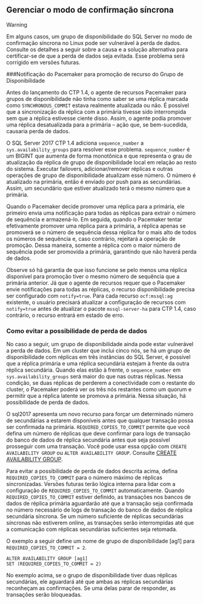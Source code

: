 ## <a name="managing-synchronous-commit-mode"></a>Gerenciar o modo de confirmação síncrona

>[!WARNING]
>Em alguns casos, um grupo de disponibilidade do SQL Server no modo de confirmação síncrona no Linux pode ser vulnerável à perda de dados. Consulte os detalhes a seguir sobre a causa e a solução alternativa para certificar-se de que a perda de dados seja evitada. Esse problema será corrigido em versões futuras.

###<a name="pacemaker-notification-for-availability-group-resource-promotion"></a>Notificação do Pacemaker para promoção de recurso do Grupo de Disponibilidade

Antes do lançamento do CTP 1.4, o agente de recursos Pacemaker para grupos de disponibilidade não tinha como saber se uma réplica marcada como `SYNCHRONOUS_COMMIT` estava realmente atualizada ou não. É possível que a sincronização da réplica com a primária tivesse sido interrompida sem que a réplica estivesse ciente disso. Assim, o agente podia promover uma réplica desatualizada para a primária – ação que, se bem-sucedida, causaria perda de dados. 

O SQL Server 2017 CTP 1.4 adiciona `sequence_number` a `sys.availability_groups` para resolver esse problema. `sequence_number` é um BIGINT que aumenta de forma monotônica e que representa o grau de atualização da réplica de grupo de disponibilidade local em relação ao resto do sistema. Executar failovers, adicionar/remover réplicas e outras operações de grupo de disponibilidade atualizam esse número. O número é atualizado na primária, então é enviado por push para as secundárias. Assim, um secundário que estiver atualizado terá o mesmo número que a primária.

Quando o Pacemaker decide promover uma réplica para a primária, ele primeiro envia uma notificação para todas as réplicas para extrair o número de sequência e armazená-lo. Em seguida, quando o Pacemaker tentar efetivamente promover uma réplica para a primária, a réplica apenas se promoverá se o número de sequência dessa réplica for o mais alto de todos os números de sequência e, caso contrário, rejeitará a operação de promoção. Dessa maneira, somente a réplica com o maior número de sequência pode ser promovida a primária, garantindo que não haverá perda de dados.

Observe só há garantia de que isso funcione se pelo menos uma réplica disponível para promoção tiver o mesmo número de sequência que a primária anterior. Já que o agente de recursos requer que o Pacemaker envie notificações para todas as réplicas, o recurso disponibilidade precisa ser configurado com `notify=true`. Para cada recurso `ocf:mssql:ag` existente, o usuário precisará atualizar a configuração de recursos com `notify=true` antes de atualizar o pacote `mssql-server-ha` para CTP 1.4, caso contrário, o recurso entrará em estado de erro. 

### <a name="how-to-avoid-potential-for-data-loss"></a>Como evitar a possibilidade de perda de dados 

No caso a seguir, um grupo de disponibilidade ainda pode estar vulnerável a perda de dados. Em um cluster que inclui cinco nós, se há um grupo de disponibilidade com réplicas em três instâncias do SQL Server, é possível que a réplica primária e uma réplica secundária estejam à frente da outra réplica secundária. Quando elas estão à frente, o `sequence_number` em `sys.availability_groups` será maior do que nas outras réplicas. Nessa condição, se duas réplicas de perderem a conectividade com o restante do cluster, o Pacemaker poderá ver os três nós restantes como um quorum e permitir que a réplica latente se promova a primária. Nessa situação, há possibilidade de perda de dados.

O sql2017 apresenta um novo recurso para forçar um determinado número de secundárias a estarem disponíveis antes que qualquer transação possa ser confirmada na primária. `REQUIRED_COPIES_TO_COMMIT` permite que você defina um número de réplicas que deve confirmar para logs de transação do banco de dados de réplica secundária antes que seja possível prosseguir com uma transação. Você pode usar essa opção com `CREATE AVAILABILITY GROUP` ou `ALTER AVAILABILITY GROUP`. Consulte [CREATE AVAILABILITY GROUP](http://msdn.microsoft.com/library/ff878399.aspx).

Para evitar a possibilidade de perda de dados descrita acima, defina `REQUIRED_COPIES_TO_COMMIT` para o número máximo de réplicas sincronizadas. Versões futuras terão lógica interna para lidar com a configuração de `REQUIRED_COPIES_TO_COMMIT` automaticamente.
Quando `REQUIRED_COPIES_TO_COMMIT` estiver definido, as transações nos bancos de dados de réplica primária aguardarão até que a transação seja confirmada no número necessário de logs de transação do banco de dados de réplica secundária síncrona. Se um número suficiente de réplicas secundárias síncronas não estiverem online, as transações serão interrompidas até que a comunicação com réplicas secundárias suficientes seja retomada.

O exemplo a seguir define um nome de grupo de disponibilidade [ag1] para `REQUIRED_COPIES_TO_COMMIT = 2`. 

```Transact-SQL
ALTER AVAILABILITY GROUP [ag1]
SET (REQUIRED_COPIES_TO_COMMIT = 2)
```

No exemplo acima, se o grupo de disponibilidade tiver duas réplicas secundárias, ele aguardará até que ambas as réplicas secundárias reconheçam as confirmações. Se uma delas parar de responder, as transações serão bloqueadas.
